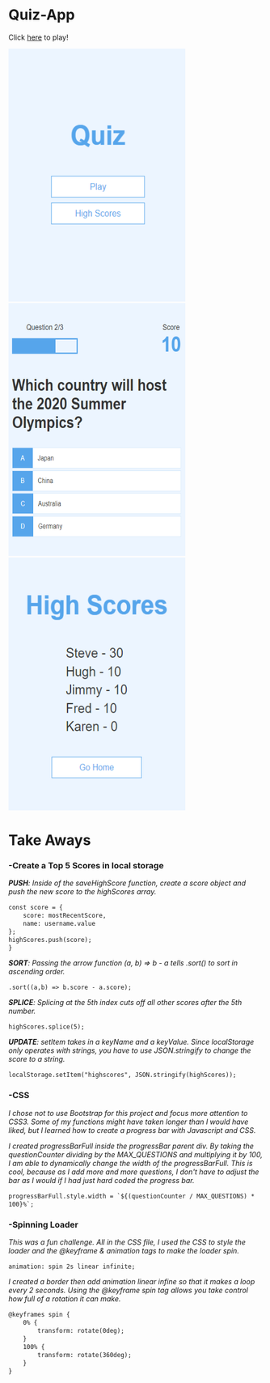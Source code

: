 # Quiz-App
Click <a href="https://zsievers.github.io/Quiz-App/">here</a> to play!

<img src="./assets/images/screenshot.PNG"  width="350" height="500">
<img src="./assets/images/game.PNG"  width="350" height="500">
<img src="./assets/images/highscore.PNG"  width="350" height="500">

# Take Aways

<h3>-Create a Top 5 Scores in local storage</h3>

<i><b>PUSH</b>: Inside of the saveHighScore function, create a score object and push the new score to the highScores array.</i>
```
const score = {
    score: mostRecentScore,
    name: username.value
};
highScores.push(score);
}
```
<i><b>SORT</b>: Passing the arrow function (a, b) => b - a tells .sort() to sort in ascending order. </i>
```
.sort((a,b) => b.score - a.score);
```
<i><b>SPLICE</b>: Splicing at the 5th index cuts off all other scores after the 5th number.</i>
```
highScores.splice(5);
```
<i><b>UPDATE</b>: setItem takes in a keyName and a keyValue. Since localStorage only operates with strings, you have to use JSON.stringify to change the score to a string.</i>
```
localStorage.setItem("highscores", JSON.stringify(highScores));
```

<h3>-CSS</h3>
<i>I chose not to use Bootstrap for this project and focus more attention to CSS3. Some of my functions might have taken longer than I would have liked, but I learned how to create a progress bar with Javascript and CSS.</i>

<i>I created progressBarFull inside the progressBar parent div. By taking the questionCounter dividing by the MAX_QUESTIONS and multiplying it by 100, I am able to dynamically change the width of the progressBarFull. This is cool, because as I add more and more questions, I don't have to adjust the bar as I would if I had just hard coded the progress bar. </i>
```
progressBarFull.style.width = `${(questionCounter / MAX_QUESTIONS) * 100}%`;
```

<h3>-Spinning Loader</h3>
   
<i>This was a fun challenge. All in the CSS file, I used the CSS to style the 
loader and the @keyframe & animation tags to make the loader spin.</i>

```
animation: spin 2s linear infinite;
```
<i>I created a border then add animation linear infine so that it makes a loop every 2 seconds. Using the @keyframe spin tag allows you take control how full of a rotation it can make.</i>
```
@keyframes spin {
    0% {
        transform: rotate(0deg);
    }
    100% {
        transform: rotate(360deg);
    }
}
```
